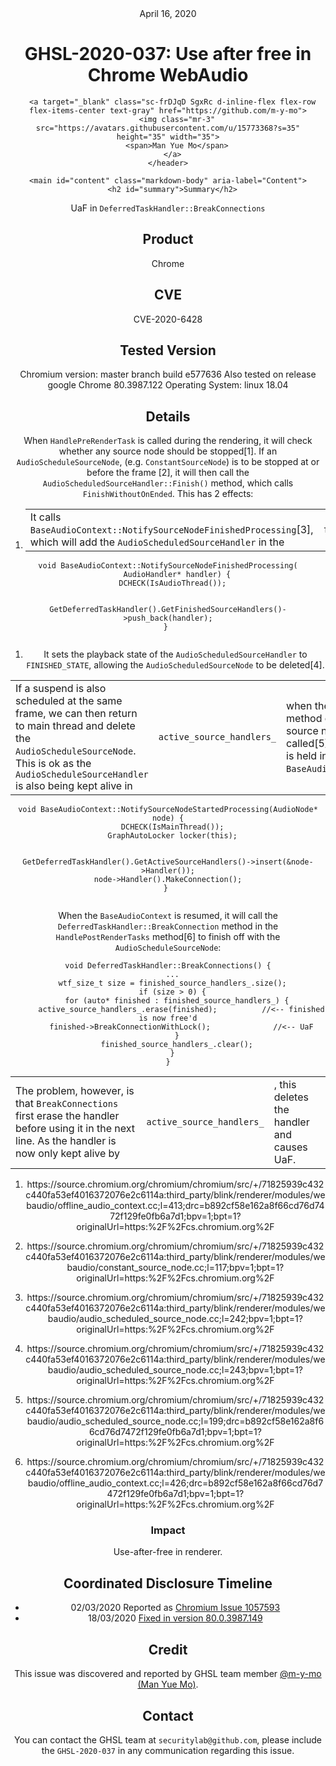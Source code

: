 <header class="post-header d-block mb-6">
      <div class="date text-mono f5 my-3">April 16, 2020</div>
      <h1 class="my-2 h00-mktg lh-condensed">GHSL-2020-037: Use after free in Chrome WebAudio</h1>

      
      
      
      
      

      

      <a target="_blank" class="sc-frDJqD SgxRc d-inline-flex flex-row flex-items-center text-gray" href="https://github.com/m-y-mo">
        <img class="mr-3" src="https://avatars.githubusercontent.com/u/15773368?s=35" height="35" width="35">
        <span>Man Yue Mo</span>
      </a>
    </header>

    <main id="content" class="markdown-body" aria-label="Content">
      <h2 id="summary">Summary</h2>

<p>UaF in <code class="language-plaintext highlighter-rouge">DeferredTaskHandler::BreakConnections</code></p>

<h2 id="product">Product</h2>
<p>Chrome</p>

<h2 id="cve">CVE</h2>
<p>CVE-2020-6428</p>

<h2 id="tested-version">Tested Version</h2>
<p>Chromium version: master branch build e577636
Also tested on release google Chrome 80.3987.122
Operating System: linux 18.04</p>

<h2 id="details">Details</h2>

<p>When <code class="language-plaintext highlighter-rouge">HandlePreRenderTask</code> is called during the rendering, it will check whether any source node should be stopped[1]. If an <code class="language-plaintext highlighter-rouge">AudioScheduleSourceNode</code>, (e.g. <code class="language-plaintext highlighter-rouge">ConstantSourceNode</code>) is to be stopped at or before the frame [2], it will then call the <code class="language-plaintext highlighter-rouge">AudioScheduledSourceHandler::Finish()</code> method, which calls <code class="language-plaintext highlighter-rouge">FinishWithoutOnEnded</code>. This has 2 effects:</p>

<ol>
  <li>
    <table>
      <tbody>
        <tr>
          <td>It calls <code class="language-plaintext highlighter-rouge">BaseAudioContext::NotifySourceNodeFinishedProcessing</code>[3], which will add the <code class="language-plaintext highlighter-rouge">AudioScheduledSourceHandler</code> in the</td>
          <td><code class="language-plaintext highlighter-rouge">finished_source_handlers_</code></td>
          <td>vector, as raw pointer.</td>
        </tr>
      </tbody>
    </table>
  </li>
</ol>

<div class="language-c highlighter-rouge"><div class="highlight"><pre class="highlight"><code><span class="kt">void</span> <span class="n">BaseAudioContext</span><span class="o">::</span><span class="n">NotifySourceNodeFinishedProcessing</span><span class="p">(</span>
    <span class="n">AudioHandler</span><span class="o">*</span> <span class="n">handler</span><span class="p">)</span> <span class="p">{</span>
  <span class="n">DCHECK</span><span class="p">(</span><span class="n">IsAudioThread</span><span class="p">());</span>

  <span class="n">GetDeferredTaskHandler</span><span class="p">().</span><span class="n">GetFinishedSourceHandlers</span><span class="p">()</span><span class="o">-&gt;</span><span class="n">push_back</span><span class="p">(</span><span class="n">handler</span><span class="p">);</span>
<span class="p">}</span>
</code></pre></div></div>

<ol>
  <li>It sets the playback state of the <code class="language-plaintext highlighter-rouge">AudioScheduledSourceHandler</code> to <code class="language-plaintext highlighter-rouge">FINISHED_STATE</code>, allowing the <code class="language-plaintext highlighter-rouge">AudioScheduledSourceNode</code> to be deleted[4].</li>
</ol>

<table>
  <tbody>
    <tr>
      <td>If a suspend is also scheduled at the same frame, we can then return to main thread and delete the <code class="language-plaintext highlighter-rouge">AudioScheduleSourceNode</code>. This is ok as the <code class="language-plaintext highlighter-rouge">AudioScheduleSourceHandler</code> is also being kept alive in</td>
      <td><code class="language-plaintext highlighter-rouge">active_source_handlers_</code></td>
      <td>when the start method of the source node is called[5], which is held in the <code class="language-plaintext highlighter-rouge">BaseAudioContext</code>.</td>
    </tr>
  </tbody>
</table>

<div class="language-c highlighter-rouge"><div class="highlight"><pre class="highlight"><code><span class="kt">void</span> <span class="n">BaseAudioContext</span><span class="o">::</span><span class="n">NotifySourceNodeStartedProcessing</span><span class="p">(</span><span class="n">AudioNode</span><span class="o">*</span> <span class="n">node</span><span class="p">)</span> <span class="p">{</span>
  <span class="n">DCHECK</span><span class="p">(</span><span class="n">IsMainThread</span><span class="p">());</span>
  <span class="n">GraphAutoLocker</span> <span class="n">locker</span><span class="p">(</span><span class="n">this</span><span class="p">);</span>

  <span class="n">GetDeferredTaskHandler</span><span class="p">().</span><span class="n">GetActiveSourceHandlers</span><span class="p">()</span><span class="o">-&gt;</span><span class="n">insert</span><span class="p">(</span><span class="o">&amp;</span><span class="n">node</span><span class="o">-&gt;</span><span class="n">Handler</span><span class="p">());</span>
  <span class="n">node</span><span class="o">-&gt;</span><span class="n">Handler</span><span class="p">().</span><span class="n">MakeConnection</span><span class="p">();</span>
<span class="p">}</span>
</code></pre></div></div>

<p>When the <code class="language-plaintext highlighter-rouge">BaseAudioContext</code> is resumed, it will call the <code class="language-plaintext highlighter-rouge">DeferredTaskHandler::BreakConnection</code> method in the <code class="language-plaintext highlighter-rouge">HandlePostRenderTasks</code> method[6] to finish off with the <code class="language-plaintext highlighter-rouge">AudioScheduleSourceNode</code>:</p>

<div class="language-c highlighter-rouge"><div class="highlight"><pre class="highlight"><code><span class="kt">void</span> <span class="n">DeferredTaskHandler</span><span class="o">::</span><span class="n">BreakConnections</span><span class="p">()</span> <span class="p">{</span>
  <span class="p">...</span>
  <span class="n">wtf_size_t</span> <span class="n">size</span> <span class="o">=</span> <span class="n">finished_source_handlers_</span><span class="p">.</span><span class="n">size</span><span class="p">();</span>
  <span class="k">if</span> <span class="p">(</span><span class="n">size</span> <span class="o">&gt;</span> <span class="mi">0</span><span class="p">)</span> <span class="p">{</span>
    <span class="k">for</span> <span class="p">(</span><span class="k">auto</span><span class="o">*</span> <span class="n">finished</span> <span class="o">:</span> <span class="n">finished_source_handlers_</span><span class="p">)</span> <span class="p">{</span>
      <span class="n">active_source_handlers_</span><span class="p">.</span><span class="n">erase</span><span class="p">(</span><span class="n">finished</span><span class="p">);</span>          <span class="c1">//&lt;-- finished is now free'd</span>
      <span class="n">finished</span><span class="o">-&gt;</span><span class="n">BreakConnectionWithLock</span><span class="p">();</span>              <span class="c1">//&lt;-- UaF</span>
    <span class="p">}</span>
    <span class="n">finished_source_handlers_</span><span class="p">.</span><span class="n">clear</span><span class="p">();</span>
  <span class="p">}</span>
<span class="p">}</span>
</code></pre></div></div>

<table>
  <tbody>
    <tr>
      <td>The problem, however, is that <code class="language-plaintext highlighter-rouge">BreakConnections</code> first erase the handler before using it in the next line. As the handler is now only kept alive by</td>
      <td><code class="language-plaintext highlighter-rouge">active_source_handlers_</code></td>
      <td>, this deletes the handler and causes UaF.</td>
    </tr>
  </tbody>
</table>

<ol>
  <li>
    <p>https://source.chromium.org/chromium/chromium/src/+/71825939c432c440fa53ef4016372076e2c6114a:third_party/blink/renderer/modules/webaudio/offline_audio_context.cc;l=413;drc=b892cf58e162a8f66cd76d7472f129fe0fb6a7d1;bpv=1;bpt=1?originalUrl=https:%2F%2Fcs.chromium.org%2F</p>
  </li>
  <li>
    <p>https://source.chromium.org/chromium/chromium/src/+/71825939c432c440fa53ef4016372076e2c6114a:third_party/blink/renderer/modules/webaudio/constant_source_node.cc;l=117;bpv=1;bpt=1?originalUrl=https:%2F%2Fcs.chromium.org%2F</p>
  </li>
  <li>
    <p>https://source.chromium.org/chromium/chromium/src/+/71825939c432c440fa53ef4016372076e2c6114a:third_party/blink/renderer/modules/webaudio/audio_scheduled_source_node.cc;l=242;bpv=1;bpt=1?originalUrl=https:%2F%2Fcs.chromium.org%2F</p>
  </li>
  <li>
    <p>https://source.chromium.org/chromium/chromium/src/+/71825939c432c440fa53ef4016372076e2c6114a:third_party/blink/renderer/modules/webaudio/audio_scheduled_source_node.cc;l=243;bpv=1;bpt=1?originalUrl=https:%2F%2Fcs.chromium.org%2F</p>
  </li>
  <li>
    <p>https://source.chromium.org/chromium/chromium/src/+/71825939c432c440fa53ef4016372076e2c6114a:third_party/blink/renderer/modules/webaudio/audio_scheduled_source_node.cc;l=199;drc=b892cf58e162a8f66cd76d7472f129fe0fb6a7d1;bpv=1;bpt=1?originalUrl=https:%2F%2Fcs.chromium.org%2F</p>
  </li>
  <li>
    <p>https://source.chromium.org/chromium/chromium/src/+/71825939c432c440fa53ef4016372076e2c6114a:third_party/blink/renderer/modules/webaudio/offline_audio_context.cc;l=426;drc=b892cf58e162a8f66cd76d7472f129fe0fb6a7d1;bpv=1;bpt=1?originalUrl=https:%2F%2Fcs.chromium.org%2F</p>
  </li>
</ol>

<h3 id="impact">Impact</h3>

<p>Use-after-free in renderer.</p>

<h2 id="coordinated-disclosure-timeline">Coordinated Disclosure Timeline</h2>
<ul>
  <li>02/03/2020 Reported as <a href="https://bugs.chromium.org/p/chromium/issues/detail?id=1057593">Chromium Issue 1057593</a></li>
  <li>18/03/2020 <a href="https://chromereleases.googleblog.com/2020/03/stable-channel-update-for-desktop_18.html">Fixed in version 80.0.3987.149</a></li>
</ul>

<h2 id="credit">Credit</h2>

<p>This issue was discovered and reported by GHSL team member <a href="https://github.com/m-y-mo">@m-y-mo (Man Yue Mo)</a>.</p>

<h2 id="contact">Contact</h2>

<p>You can contact the GHSL team at <code class="language-plaintext highlighter-rouge">securitylab@github.com</code>, please include the <code class="language-plaintext highlighter-rouge">GHSL-2020-037</code> in any communication regarding this issue.</p>

    